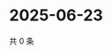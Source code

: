 # 2025-06-23

共 0 条

<!-- BEGIN ZHIHUVIDEO -->
<!-- 最后更新时间 Mon Jun 23 2025 00:12:42 GMT+0800 (China Standard Time) -->

<!-- END ZHIHUVIDEO -->

